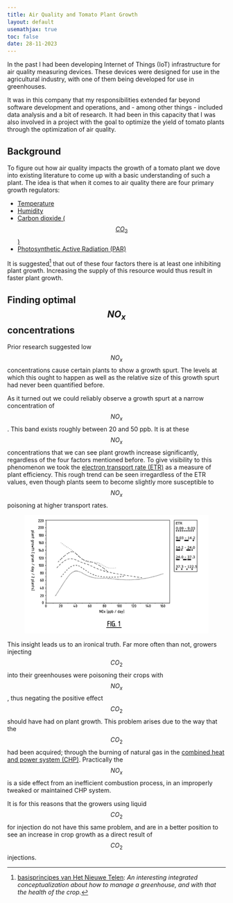 ```yaml
---
title: Air Quality and Tomato Plant Growth 
layout: default
usemathjax: true
toc: false
date: 28-11-2023
---
```


In the past I had been developing Internet of Things (IoT) infrastructure for air quality measuring devices. These devices were designed for use in the agricultural industry, with one of them being developed for use in greenhouses.

It was in this company that my responsibilities extended far beyond software development and operations, and - among other things - included data analysis and a bit of research. It had been in this capacity that I was also involved in a project with the goal to optimize the yield of tomato plants through the optimization of air quality.

## Background
To figure out how air quality impacts the growth of a tomato plant we dove into existing literature to come up with a basic understanding of such a plant. The idea is that when it comes to air quality there are four primary growth regulators:

- [Temperature](https://en.wikipedia.org/wiki/Temperature)
- [Humidity](https://en.wikipedia.org/wiki/Humidity)
- [Carbon dioxide ($$CO_2$$)](https://en.wikipedia.org/wiki/Carbon_dioxide)
- [Photosynthetic Active Radiation (PAR)](https://en.wikipedia.org/wiki/Photosynthetically_active_radiation)

It is suggested[^1] that out of these four factors there is at least one inhibiting plant growth. Increasing the supply of this resource would thus result in faster plant growth.


## Finding optimal $$NO_x$$ concentrations
Prior research suggested low $$NO_x$$ concentrations cause certain plants to show a growth spurt. The levels at which this ought to happen as well as the relative size of this growth spurt had never been quantified before.

As it turned out we could reliably observe a growth spurt at a narrow concentration of $$NO_x$$. This band exists roughly between 20 and 50 ppb. It is at these $$NO_x$$ concentrations that we can see plant growth increase significantly, regardless of the four factors mentioned before. To give visibility to this phenomenon we took the [electron transport rate (ETR)](https://en.wikipedia.org/wiki/Plant_stress_measurement) as a measure of plant efficiency. This rough trend can be seen irregardless of the ETR values, even though plants seem to become slightly more susceptible to $$NO_x$$ poisoning at higher transport rates.

<figure class="fullwidth">
<img src="/assets/CA3112385A1.png" />
</figure>

This insight leads us to an ironical truth. Far more often than not, growers injecting $$CO_2$$ into their greenhouses were poisoning their crops with $$NO_x$$, thus negating the positive effect $$CO_2$$ should have had on plant growth. This problem arises due to the way that the $$CO_2$$ had been acquired; through the burning of natural gas in the [combined heat and power system (CHP)](https://en.wikipedia.org/wiki/Cogeneration). Practically the $$NO_x$$ is a side effect from an inefficient combustion process, in an improperly tweaked or maintained CHP system.

It is for this reasons that the growers using liquid $$CO_2$$ for injection do not have this same problem, and are in a better position to see an increase in crop growth as a direct result of $$CO_2$$ injections.


[^1]: [basisprincipes van Het Nieuwe Telen](https://www.kasalsenergiebron.nl/content/docs/Het_Nieuwe_Telen/De_basisprincipes_van_Het_Nieuwe_Telen.pdf): _An interesting integrated conceptualization about how to manage a greenhouse, and with that the health of the crop._